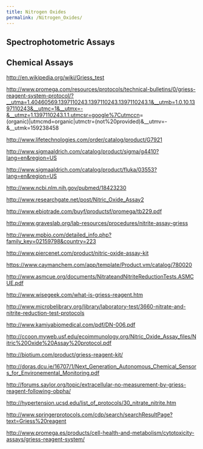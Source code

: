 ```yaml
---
title: Nitrogen Oxides
permalink: /Nitrogen_Oxides/
---
```


Spectrophotometric Assays
-------------------------

Chemical Assays
---------------

<http://en.wikipedia.org/wiki/Griess_test>

<http://www.promega.com/resources/protocols/technical-bulletins/0/griess-reagent-system-protocol/?__utma=1.40460569.1397110243.1397110243.1397110243.1&__utmb=1.0.10.1397110243&__utmc=1&__utmx=-&__utmz=1.1397110243.1.1.utmcsr=google%7Cutmccn>=(organic)|utmcmd=organic|utmctr=(not%20provided)&__utmv=-&__utmk=159238458

<http://www.lifetechnologies.com/order/catalog/product/G7921>

<http://www.sigmaaldrich.com/catalog/product/sigma/g4410?lang=en&region=US>

<http://www.sigmaaldrich.com/catalog/product/fluka/03553?lang=en&region=US>

<http://www.ncbi.nlm.nih.gov/pubmed/18423230>

<http://www.researchgate.net/post/Nitric_Oxide_Assay2>

<http://www.ebiotrade.com/buyf/productsf/promega/tb229.pdf>

<http://www.graveslab.org/lab-resources/procedures/nitrite-assay-griess>

<http://www.mpbio.com/detailed_info.php?family_key=02159798&country=223>

<http://www.piercenet.com/product/nitric-oxide-assay-kit>

<https://www.caymanchem.com/app/template/Product.vm/catalog/780020>

<http://www.asmcue.org/documents/NitrateandNitriteReductionTests.ASMCUE.pdf>

<http://www.wisegeek.com/what-is-griess-reagent.htm>

<http://www.microbelibrary.org/library/laboratory-test/3660-nitrate-and-nitrite-reduction-test-protocols>

<http://www.kamiyabiomedical.com/pdf/DN-006.pdf>

<http://ccoon.myweb.usf.edu/ecoimmunology.org/Nitric_Oxide_Assay_files/Nitric%20Oxide%20Assay%20protocol.pdf>

<http://biotium.com/product/griess-reagent-kit/>

<http://doras.dcu.ie/16707/1/Next_Generation_Autonomous_Chemical_Sensors_for_Environemental_Monitoring.pdf>

<http://forums.saylor.org/topic/extracellular-no-measurement-by-griess-reagent-following-obpha/>

<http://hypertension.ucsd.edu/list_of_protocols/30_nitrate_nitrite.htm>

<http://www.springerprotocols.com/cdp/search/searchResultPage?text=Griess%20reagent>

<http://www.promega.es/products/cell-health-and-metabolism/cytotoxicity-assays/griess-reagent-system/>